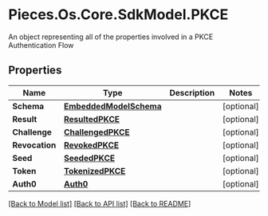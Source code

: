 # Pieces.Os.Core.SdkModel.PKCE
An object representing all of the properties involved in a PKCE Authentication Flow

## Properties

Name | Type | Description | Notes
------------ | ------------- | ------------- | -------------
**Schema** | [**EmbeddedModelSchema**](EmbeddedModelSchema.md) |  | [optional] 
**Result** | [**ResultedPKCE**](ResultedPKCE.md) |  | [optional] 
**Challenge** | [**ChallengedPKCE**](ChallengedPKCE.md) |  | [optional] 
**Revocation** | [**RevokedPKCE**](RevokedPKCE.md) |  | [optional] 
**Seed** | [**SeededPKCE**](SeededPKCE.md) |  | [optional] 
**Token** | [**TokenizedPKCE**](TokenizedPKCE.md) |  | [optional] 
**Auth0** | [**Auth0**](Auth0.md) |  | [optional] 

[[Back to Model list]](../README.md#documentation-for-models) [[Back to API list]](../README.md#documentation-for-api-endpoints) [[Back to README]](../README.md)

